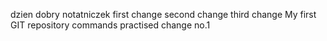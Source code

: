 dzien dobry
notatniczek
first change
second change
third change
My first GIT repository commands practised
change no.1
